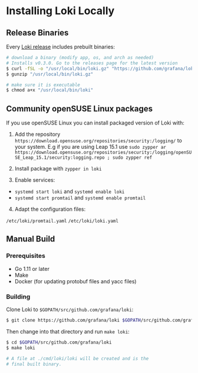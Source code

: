 # Installing Loki Locally

## Release Binaries

Every [Loki release](https://github.com/grafana/loki/releases) includes
prebuilt binaries:

```bash
# download a binary (modify app, os, and arch as needed)
# Installs v0.3.0. Go to the releases page for the latest version
$ curl -fSL -o "/usr/local/bin/loki.gz" "https://github.com/grafana/loki/releases/download/v0.3.0/loki_linux_amd64.gz"
$ gunzip "/usr/local/bin/loki.gz"

# make sure it is executable
$ chmod a+x "/usr/local/bin/loki"
```

## Community openSUSE Linux packages

If you use openSUSE Linux you can install packaged version of Loki with:

1) Add the repository `https://download.opensuse.org/repositories/security:/logging/` to your system. 
   E.g if you are using Leap 15.1 use `sudo zypper ar https://download.opensuse.org/repositories/security:/logging/openSUSE_Leap_15.1/security:logging.repo ; sudo zypper ref`

2) Install package with `zypper in loki`

3) Enable services:

-  `systemd start loki` and `systemd enable loki`
-  `systemd start promtail` and `systemd enable promtail`

4) Adapt the configuration files:

`/etc/loki/promtail.yaml`
`/etc/loki/loki.yaml`

## Manual Build

### Prerequisites

- Go 1.11 or later
- Make
- Docker (for updating protobuf files and yacc files)

### Building

Clone Loki to `$GOPATH/src/github.com/grafana/loki`:

```bash
$ git clone https://github.com/grafana/loki $GOPATH/src/github.com/grafana/loki
```

Then change into that directory and run `make loki`:

```bash
$ cd $GOPATH/src/github.com/grafana/loki
$ make loki

# A file at ./cmd/loki/loki will be created and is the
# final built binary.
```
